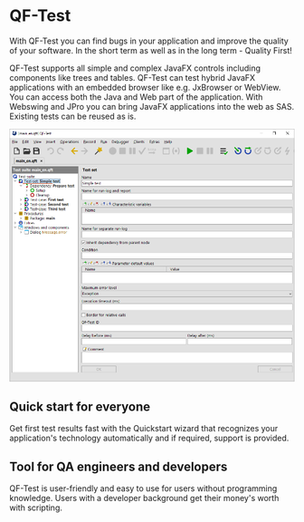 # QF-Test

With QF-Test you can find bugs in your application and improve the quality of your software. In the short term as well
as in the long term - Quality First!

QF-Test supports all simple and complex JavaFX controls including components like trees and tables. QF-Test can test
hybrid JavaFX applications with an embedded browser like e.g. JxBrowser or WebView. You can access both the Java and Web
part of the application. With Webswing and JPro you can bring JavaFX applications into the web as SAS. Existing tests
can be reused as is.

![QF-Test Screenshot](screenshot.png)

## Quick start for everyone

Get first test results fast with the Quickstart wizard that recognizes your application's technology automatically and
if required, support is provided.

## Tool for QA engineers and developers

QF-Test is user-friendly and easy to use for users without programming knowledge. Users with a developer background get
their money's worth with scripting.
